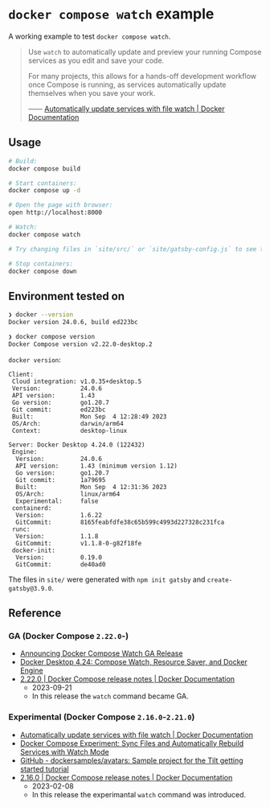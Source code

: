 # `docker compose watch` example

A working example to test `docker compose watch`.

> Use `watch` to automatically update and preview your running Compose services as you edit and save your code.
>
> For many projects, this allows for a hands-off development workflow once Compose is running, as services automatically update themselves when you save your work.
>
> ―― [Automatically update services with file watch | Docker Documentation](https://docs.docker.com/compose/file-watch/)

## Usage

```zsh
# Build:
docker compose build

# Start containers:
docker compose up -d

# Open the page with browser:
open http://localhost:8000

# Watch:
docker compose watch

# Try changing files in `site/src/` or `site/gatsby-config.js` to see the watch works.

# Stop containers:
docker compose down
```

## Environment tested on

```zsh
❯ docker --version
Docker version 24.0.6, build ed223bc

❯ docker compose version
Docker Compose version v2.22.0-desktop.2
```

`docker version`:

```text
Client:
 Cloud integration: v1.0.35+desktop.5
 Version:           24.0.6
 API version:       1.43
 Go version:        go1.20.7
 Git commit:        ed223bc
 Built:             Mon Sep  4 12:28:49 2023
 OS/Arch:           darwin/arm64
 Context:           desktop-linux

Server: Docker Desktop 4.24.0 (122432)
 Engine:
  Version:          24.0.6
  API version:      1.43 (minimum version 1.12)
  Go version:       go1.20.7
  Git commit:       1a79695
  Built:            Mon Sep  4 12:31:36 2023
  OS/Arch:          linux/arm64
  Experimental:     false
 containerd:
  Version:          1.6.22
  GitCommit:        8165feabfdfe38c65b599c4993d227328c231fca
 runc:
  Version:          1.1.8
  GitCommit:        v1.1.8-0-g82f18fe
 docker-init:
  Version:          0.19.0
  GitCommit:        de40ad0
```

The files in `site/` were generated with `npm init gatsby` and `create-gatsby@3.9.0`.

## Reference

### GA (Docker Compose `2.22.0`-)

- [Announcing Docker Compose Watch GA Release](https://www.docker.com/blog/announcing-docker-compose-watch-ga-release/)
- [Docker Desktop 4.24: Compose Watch, Resource Saver, and Docker Engine](https://www.docker.com/blog/docker-desktop-4-24-compose-watch-resource-saver-and-docker-engine/)
- [2.22.0 | Docker Compose release notes | Docker Documentation](https://docs.docker.com/compose/release-notes/#2220)
  - 2023-09-21
  - In this release the `watch` command became GA.

### Experimental (Docker Compose `2.16.0`-`2.21.0`)

- [Automatically update services with file watch | Docker Documentation](https://docs.docker.com/compose/file-watch/)
- [Docker Compose Experiment: Sync Files and Automatically Rebuild Services with Watch Mode](https://www.docker.com/blog/docker-compose-experiment-sync-files-and-automatically-rebuild-services-with-watch-mode/)
- [GitHub - dockersamples/avatars: Sample project for the Tilt getting started tutorial](https://github.com/dockersamples/avatars)
- [2.16.0 | Docker Compose release notes | Docker Documentation](https://docs.docker.com/compose/release-notes/#2160)
  - 2023-02-08
  - In this release the experimantal `watch` command was introduced.
